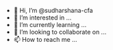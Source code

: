 - 👋 Hi, I’m @sudharshana-cfa
- 👀 I’m interested in ...
- 🌱 I’m currently learning ...
- 💞️ I’m looking to collaborate on ...
- 📫 How to reach me ...

<!---
sudharshana-cfa/sudharshana-cfa is a ✨ special ✨ repository because its `README.md` (this file) appears on your GitHub profile.
You can click the Preview link to take a look at your changes.
--->
